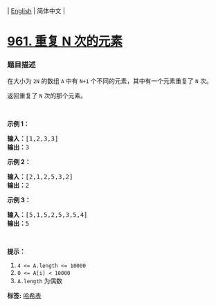| [English](README_EN.md) | 简体中文 |

# [961. 重复 N 次的元素](https://leetcode-cn.com/problems/n-repeated-element-in-size-2n-array)
 ### 题目描述
<p>在大小为 <code>2N</code>&nbsp;的数组 <code>A</code>&nbsp;中有 <code>N+1</code> 个不同的元素，其中有一个元素重复了 <code>N</code> 次。</p>

<p>返回重复了 <code>N</code>&nbsp;次的那个元素。</p>

<p>&nbsp;</p>

<ol>
</ol>

<p><strong>示例 1：</strong></p>

<pre><strong>输入：</strong>[1,2,3,3]
<strong>输出：</strong>3
</pre>

<p><strong>示例 2：</strong></p>

<pre><strong>输入：</strong>[2,1,2,5,3,2]
<strong>输出：</strong>2
</pre>

<p><strong>示例&nbsp;3：</strong></p>

<pre><strong>输入：</strong>[5,1,5,2,5,3,5,4]
<strong>输出：</strong>5
</pre>

<p>&nbsp;</p>

<p><strong>提示：</strong></p>

<ol>
	<li><code>4 &lt;= A.length &lt;= 10000</code></li>
	<li><code>0 &lt;= A[i] &lt; 10000</code></li>
	<li><code>A.length</code>&nbsp;为偶数</li>
</ol>

**标签:**  [哈希表](https://leetcode-cn.com/tag/hash-table) 